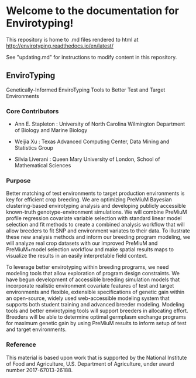 # Welcome to the documentation for Envirotyping!

This repository is home to .md files rendered to html at http://envirotyping.readthedocs.io/en/latest/

See "updating.md" for instructions to modify content in this repository.


## EnviroTyping

Genetically-Informed EnviroTyping Tools to Better Test and Target Environments

### Core Contributors

- Ann E. Stapleton : University of North Carolina Wilmington Department of Biology and Marine Biology

- Weijia Xu : Texas Advanced Computing Center, Data Mining and Statistics Group

- Silvia Liverani : Queen Mary University of London, School of Mathematical Sciences

### Purpose

Better matching of test environments to target production environments is key for efficient crop breeding. We are optimizing PreMiuM Bayesian clustering-based envirotyping analysis and developing publicly accessible known-truth genotype-environment simulations. We will combine PreMiuM profile regression covariate variable selection with standard linear model selection and fit methods to create a combined analysis workflow that will allow breeders to fit SNP and environment variates to their data. To illustrate these new analysis methods and inform our breeding program modeling, we will analyze real crop datasets with our improved PreMiuM and PreMiuM+model selection workflow and make spatial results maps to visualize the results in an easily interpretable field context.

To leverage better envirotyping within breeding programs, we need modeling tools that allow exploration of program design constraints. We have begun development of accessible breeding simulation models that incorporate realistic environment covariate features of test and target environments and flexible, extensible specifications of genetic gain within an open-source, widely used web-accessible modeling system that supports both student training and advanced breeder modeling. Modeling tools and better envirotyping tools will support breeders in allocating effort. Breeders will be able to determine optimal germplasm exchange programs for maximum genetic gain by using PreMiuM results to inform setup of test and target environments.


### Reference

This material is based upon work that is supported by the National Institute of Food and Agriculture, U.S. Department of Agriculture, under award number 2017-67013-26188.
